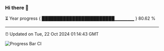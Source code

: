 ### Hi there 👋

⏳ Year progress { ████████████████████████▁▁▁▁▁▁ } 80.62 %

---

⏰ Updated on Tue, 22 Oct 2024 01:14:43 GMT

![Progress Bar CI](https://github.com/JuvenileQ/Progress-Bar-CI/workflows/main/badge.svg)
